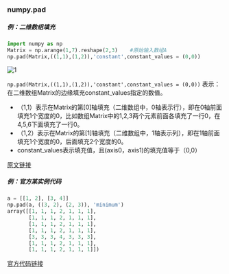 ### numpy.pad

##### 例：二维数组填充

```python
import numpy as np
Matrix = np.arange(1,7).reshape(2,3)    #原始输入数组A
np.pad(Matrix,((1,1),(1,2)),'constant',constant_values = (0,0)) 
```

![1](https://silencht.oss-cn-beijing.aliyuncs.com/img/1.png)

`np.pad(Matrix,((1,1),(1,2)),'constant',constant_values = (0,0))` 表示：在二维数组Matrix的边缘填充constant_values指定的数值。

- （1,1）表示在Matrix的第[0]轴填充（二维数组中，0轴表示行），即在0轴前面填充1个宽度的0，比如数组Matrix中的1,2,3两个元素前面各填充了一行0，在4,5,6下面填充了一行0。
- （1,2）表示在Matrix的第[1]轴填充（二维数组中，1轴表示列），即在1轴前面填充1个宽度的0，后面填充2个宽度的0。
-    constant_values表示填充值，且(axis0，axis1)的填充值等于（0,0）

[原文链接](https://blog.csdn.net/Tan_HandSome/article/details/80296827)

##### 例：官方某实例代码

```python
a = [[1, 2], [3, 4]]
np.pad(a, ((3, 2), (2, 3)), 'minimum')
array([[1, 1, 1, 2, 1, 1, 1],
       [1, 1, 1, 2, 1, 1, 1],
       [1, 1, 1, 2, 1, 1, 1],
       [1, 1, 1, 2, 1, 1, 1],
       [3, 3, 3, 4, 3, 3, 3],
       [1, 1, 1, 2, 1, 1, 1],
       [1, 1, 1, 2, 1, 1, 1]])
```

[官方代码链接](https://numpy.org/doc/stable/reference/generated/numpy.pad.html)